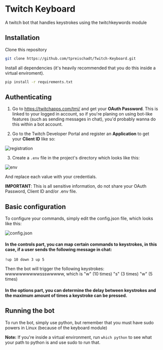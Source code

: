# Twitch Keyboard

A twitch bot that handles keystrokes using the twitchkeywords module

## Installation

Clone this repository

```sh
git clone https://github.com/tpreischadt/Twitch-Keyboard.git
```

Install all dependencies (it's heavily recommended that you do this inside a virtual enviroment).

```sh
pip install -r requirements.txt
```

## Authenticating

1) Go to https://twitchapps.com/tmi/ and get your **OAuth Password**. This is linked to your logged in account, so if you're planing on using bot-like features (such as sending messages in chat), you'd probably wanna do this within a bot account.

2) Go to the Twitch Developer Portal and register an **Application** to get your **Client ID** like so:

![registration](https://i.imgur.com/Wjdl0aD.png)

3) Create a `.env` file in the project's directory which looks like this:

![env](https://i.imgur.com/5uMd2PN.png)

And replace each value with your credentials. 

**IMPORTANT**: This is all sensitive information, do not share your OAuth Password, Client ID and/or .env file.

## Basic configuration

To configure your commands, simply edit the config.json file, which looks like this:

![config.json](https://i.imgur.com/p5eecgW.jpg)

#### In the controls part, you can map certain commands to keystrokes, in this case, if a user sends the following message in chat:

`!up 10 down 3 up 5`

Then the bot will trigger the following keystrokes: wwwwwwwwwwssswwwww, which is "w" (10 times) "s" (3 times) "w" (5 times)

#### In the options part, you can determine the delay between keystrokes and the maximum amount of times a keystroke can be pressed.

## Running the bot

To run the bot, simply use python, but remember that you must have sudo powers in Linux (because of the keyboard module)

**Note:** If you're inside a virtual environment, run `which python` to see what your path to python is and use sudo to run that. 
